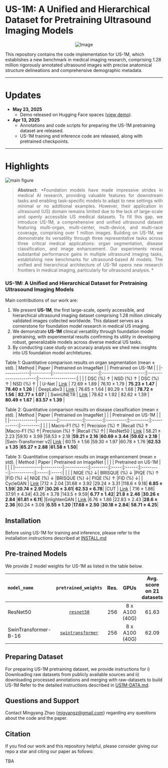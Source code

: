 # US-1M: A Unified and Hierarchical Dataset for Pretraining Ultrasound Imaging Models

<p align="center">
    <img src="https://i.imgur.com/waxVImv.png" alt="Image">
</p>


This repository contains the code implementation for US-1M, which establishes a new benchmark in medical imaging research, comprising 1.28 million rigorously annotated ultrasound images with precise anatomical structure delineations and comprehensive demographic metadata.

---


# Updates
* **May 23, 2025**
  * Demo released on Hugging Face spaces ([view demo](https://huggingface.co/datasets/wyh1128/US-1M)).
* **Apr 13, 2025**
  * Annotations and code scripts for preparing the US-1M pretraining dataset are released.
  * US-1M training and inference code are released, along with pretrained checkpoints.
---

# Highlights

![main figure](docs/fig_dataset_statistics.png)


> **<p align="justify"> Abstract:** *Foundation models have made impressive strides in medical AI research, providing valuable features for downstream tasks and enabling task-specific models to adapt to new settings with minimal or no additional examples.
However, their application in  ultrasound (US) domain remains limited due to the lack of large-scale and openly accessible US medical datasets.
To fill this gap, we introduce US-1M, a comprehensive and unified ultrasound dataset featuring multi-organ, multi-center, multi-device, and multi-race coverage, comprising over 1 million images. Building on US-1M, we demonstrate its versatility through three representative tasks across three critical medical applications: organ segmentation, disease classification, and image enhancement. Our experiments reveal substantial performance gains in multiple ultrasound imaging tasks, establishing new benchmarks for ultrasound-based AI models. The unified and hierarchical architecture of US-1M opens new research frontiers in medical imaging, particularly for ultrasound analysis. * </p>

### US-1M: A Unified and Hierarchical Dataset for Pretraining Ultrasound Imaging Models

Main contributions of our work are:
1) We present **US-1M**, the first large-scale, openly accessible, and hierarchical ultrasound imaging dataset comprising 1.28 million clinically validated images collected worldwide. This dataset serves as a cornerstone for foundation model research in medical US imaging.
2) We demonstrate **US-1M** clinical versatility through foundation model pretraining, with experimental results confirming its utility in developing robust, generalizable models across diverse medical US tasks.
3) By conducting case study on accuracy analysis we shed new insights into US foundation model architetures.

Table 1: Quantitative comparison results on organ segmentation (mean ± std).
| Method      | Paper    | Pretrained on ImageNet |  | Pretrained on US-1M    |  |
|-------------|----------|:----------------------:|:---------------------:|:----------------------:|:------------------:|
|             |          | DSC (%) ↑  |  NSD (%) ↑ | DSC (%) ↑  |  NSD (%) ↑ |
| U-Net       | [Link](https://arxiv.org/abs/1505.04597) |   72.69 ± 1.89   |  76.10 ± 1.79   |   **75.23 ± 1.47** | **78.40 ± 1.26**  |
| DeepLabv3   | [Link](https://arxiv.org/abs/1706.05587) |   76.65 ± 1.64   |  80.29 ± 1.68   |   **78.72 ± 1.56** | **82.77 ± 1.07**  |
| SwinUNETR   | [Link](https://arxiv.org/abs/2201.01266) |   78.62 ± 1.92   |  82.62 ± 1.39   |   **80.49 ± 1.67** | **83.57 ± 1.39** | 

Table 2: Quantitative comparison results on disease classification (mean ± std).
| Method      | Paper    | Pretrained on ImageNet |  |  | Pretrained on US-1M    | |   |
|-------------|----------|:-----------:|:--------:|:----------:|:---------:|:-----------:|:---------:|
|             |          | Macro-F1 (%) ↑| Precision (%) ↑ |Recall (%) ↑ |Macro-F1 (%) ↑| Precision (%) ↑ |Recall (%) ↑|
| ResNet50 | [Link](https://arxiv.org/abs/1512.03385) |  58.21 ± 2.23 |59.10 ± 3.99 |58.53 ± 2.18 |**59.21 ± 2.16** |**60.69 ± 3.44** |**59.62 ± 2.18** |
|Swin-Transformer v2| [Link](https://arxiv.org/abs/2111.09883) |  60.15 ± 1.56 |59.30 ± 1.97 |60.78 ± 1.76 |**62.53 ± 1.35** |**65.27 ± 2.88** |**61.58 ± 1.50**|

Table 3: Quantitative comparison results on image enhancement (mean ± std).
| Method      | Paper    | Pretrained on ImageNet |  | | | Pretrained on US-1M    | |  | |
|-------------|----------|:-----------:|:--------:|:-----:|:------:|:---------:|:-----------:|:-----:|:-----:|
|             |          | NIQE (%) ↓| BRISQUE (%) ↓ |PIQE (%) ↑ |FID (%) ↓| NIQE (%) ↓ |BRISQUE (%) ↓| PIQE (%) ↑ |FID (%) ↓|
| CycleGAN | [Link](https://arxiv.org/abs/1703.10593) |7.12 ± 2.04 |31.68 ± 3.92 |29.24 ± 3.31 |118.6 ± 9.18| **6.85 ± 1.59**| **20.74 ± 2.97** |**30.26 ± 3.61**| **62.53 ± 6.78**|
|CUT | [Link](https://arxiv.org/abs/2007.15651) | 7.16 ± 1.86| 37.91 ± 4.34| 43.26 ± 3.78 |143.5 ± 9.59| **6.77 ± 1.42**| **21.8 ± 2.46** |**30.26 ± 2.84** |**61.81 ± 6.11**|
|EnlightenGAN  | [Link](https://doi.org/10.1109/TIP.2021.3051462) |6.76 ± 1.86 |22.83 ± 2.43 |**28.6 ± 2.36** |60.24 ± 3.08 |**6.55 ± 1.20** |**17.68 ± 2.50** |**30.18 ± 2.84**| **58.71 ± 4.25**|
## Installation

Before using US-1M for training and inference, please refer to the installation instructions described at [INSTALL.md](docs/INSTALL.md)


## Pre-trained Models

We provide 2 model weights for US-1M as listed in the table below. 

| `model_name`       |                                                                               `pretrained_weights`                                                                               | Res. |      GPUs       | Avg. score on 21 datasets |
|:-------------------|:--------------------------------------------------------------------------------------------------------------------------------------------------------------------------------:|:----:|:---------------:|:-------------------------:|
| ResNet50 |          [`resnet50`](https://drive.google.com/file/d/1-A6a4JuLpqdA14CSmcb4xslRBYU3zstn/view?usp=sharing)           | 256  | 8 x A100 (40G) |           61.63           |
| SwinTransformer-B-16 | [`swintransformer`](https://drive.google.com/file/d/1lM_FbPsIjhVLdcYqwKBIp9mmwbHIFzeG/view?usp=sharing) | 256  | 8 x A100 (40G) |           62.09           |


## Preparing Dataset

For preparing US-1M pretraining dataset, we provide instructions for i) Downloading raw datasets from publicly available sources and ii) downloading processed annotations and merging with raw-datasets to build US-1M 
Refer to the detailed instructions described in [US1M-DATA.md](docs/US1M-DATA.md).


## Questions and Support

Contact Mingyang Zhao (migyangz@gmail.com) regarding any questions about the code and the paper.


## Citation

If you find our work and this repository helpful, please consider giving our repo a star and citing our paper as follows:

TBA


